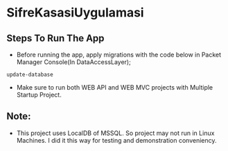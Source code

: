 # SifreKasasiUygulamasi

## Steps To Run The App
* Before running the app, apply migrations with the code below in Packet Manager Console(In DataAccessLayer); 
```
update-database
```
* Make sure to run both WEB API and WEB MVC projects with Multiple Startup Project.

## Note:
* This project uses LocalDB of MSSQL. So project may not run in Linux Machines. I did it this way for testing and demonstration conveniency.
